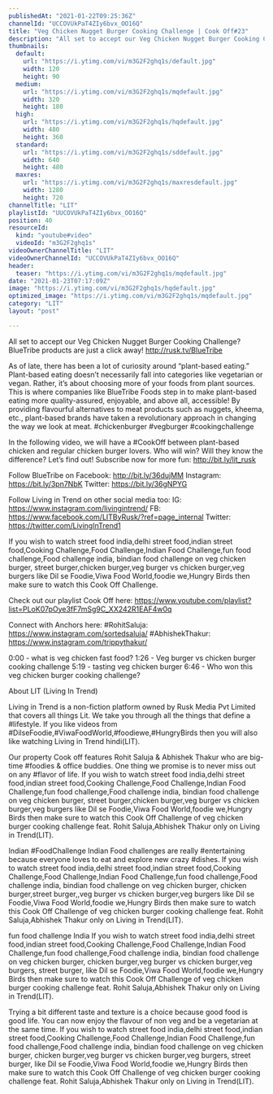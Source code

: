 ```yaml
---
publishedAt: "2021-01-22T09:25:36Z"
channelId: "UCCOVUkPaT4ZIy6bvx_OO16Q"
title: "Veg Chicken Nugget Burger Cooking Challenge | Cook Off#23"
description: "All set to accept our Veg Chicken Nugget Burger Cooking Challenge?\nBlueTribe products are just a click away! http://rusk.tv/BlueTribe\n\nAs of late, there has been a lot of curiosity around “plant-based eating.” Plant-based eating doesn’t necessarily fall into categories like vegetarian or vegan. Rather, it’s about choosing more of your foods from plant sources. This is where companies like BlueTribe Foods step in to make plant-based eating more quality-assured, enjoyable, and above all, accessible! By providing flavourful alternatives to meat products such as nuggets, kheema, etc., plant-based brands have taken a revolutionary approach in changing the way we look at meat. #chickenburger #vegburger #cookingchallenge\n\nIn the following video, we will have a #CookOff between plant-based chicken and regular chicken burger lovers. Who will win? Will they know the difference? Let’s find out! Subscribe now for more fun: http://bit.ly/lit_rusk\n\nFollow BlueTribe on \nFacebook: http://bit.ly/36dujMM\nInstagram: https://bit.ly/3pn7NbK\nTwitter: https://bit.ly/36gNPYG\n\nFollow Living in Trend on other social media too:\nIG: https://www.instagram.com/livingintrend/\nFB: https://www.facebook.com/LITByRusk/?ref=page_internal \nTwitter: https://twitter.com/LivingInTrend1\n\nIf you wish to watch street food india,delhi street food,indian street food,Cooking Challenge,Food Challenge,Indian Food Challenge,fun food challenge,Food challenge india, bindian food challenge on veg chicken burger, street burger,chicken burger,veg burger vs chicken burger,veg burgers like Dil se Foodie,Viwa Food World,foodie we,Hungry Birds then make sure to watch this Cook Off Challenge.\n\nCheck out our playlist Cook Off here: https://www.youtube.com/playlist?list=PLoK07pOye3fF7mSg9C_XX242R1EAF4w0q\n\nConnect with Anchors here:\n#RohitSaluja: https://www.instagram.com/sortedsaluja/\n#AbhishekThakur: https://www.instagram.com/trippythakur/\n\n0:00 - what is veg chicken fast food?\n1:26 - Veg burger vs chicken burger cooking challenge\n5:19 - tasting veg chicken burger\n6:46 - Who won this veg chicken burger cooking challenge?\n\nAbout LIT (Living In Trend)\n\nLiving in Trend is a non-fiction platform owned by Rusk Media Pvt Limited that covers all things Lit. We take you through all the things that define a #lifestyle. If you like videos from #DilseFoodie,#ViwaFoodWorld,#foodiewe,#HungryBirds then you will also like watching Living in Trend hindi(LIT).\n\nOur property Cook off features Rohit Saluja & Abhishek Thakur who are big-time #foodies & office buddies. One thing we promise is to never miss out on any #flavor of life. If you wish to watch street food india,delhi street food,indian street food,Cooking Challenge,Food Challenge,Indian Food Challenge,fun food challenge,Food challenge india, bindian food challenge on veg chicken burger, street burger,chicken burger,veg burger vs chicken burger,veg burgers like Dil se Foodie,Viwa Food World,foodie we,Hungry Birds then make sure to watch this Cook Off Challenge of veg chicken burger cooking challenge feat. Rohit Saluja,Abhishek Thakur only on Living in Trend(LIT).\n\n\nIndian #FoodChallenge\nIndian Food challenges are really #entertaining because everyone loves to eat and explore new crazy #dishes. If you wish to watch street food india,delhi street food,indian street food,Cooking Challenge,Food Challenge,Indian Food Challenge,fun food challenge,Food challenge india, bindian food challenge on veg chicken burger, chicken burger,street burger,,veg burger vs chicken burger,veg burgers like Dil se Foodie,Viwa Food World,foodie we,Hungry Birds then make sure to watch this Cook Off Challenge of veg chicken burger cooking challenge feat. Rohit Saluja,Abhishek Thakur only on Living in Trend(LIT).\n\n\nfun food challenge India \nIf you wish to watch street food india,delhi street food,indian street food,Cooking Challenge,Food Challenge,Indian Food Challenge,fun food challenge,Food challenge india, bindian food challenge on veg chicken burger, chicken burger,veg burger vs chicken burger,veg burgers, street burger, like Dil se Foodie,Viwa Food World,foodie we,Hungry Birds then make sure to watch this Cook Off Challenge of veg chicken burger cooking challenge feat. Rohit Saluja,Abhishek Thakur only on Living in Trend(LIT).\n\nTrying a bit different taste and texture is a choice because good food is good life. You can now enjoy the flavour of non veg and be a vegetarian at the same time. If you wish to watch street food india,delhi street food,indian street food,Cooking Challenge,Food Challenge,Indian Food Challenge,fun food challenge,Food challenge india, bindian food challenge on veg chicken burger, chicken burger,veg burger vs chicken burger,veg burgers, street burger, like Dil se Foodie,Viwa Food World,foodie we,Hungry Birds then make sure to watch this Cook Off Challenge of veg chicken burger cooking challenge feat. Rohit Saluja,Abhishek Thakur only on Living in Trend(LIT)."
thumbnails:
  default:
    url: "https://i.ytimg.com/vi/m3G2F2ghq1s/default.jpg"
    width: 120
    height: 90
  medium:
    url: "https://i.ytimg.com/vi/m3G2F2ghq1s/mqdefault.jpg"
    width: 320
    height: 180
  high:
    url: "https://i.ytimg.com/vi/m3G2F2ghq1s/hqdefault.jpg"
    width: 480
    height: 360
  standard:
    url: "https://i.ytimg.com/vi/m3G2F2ghq1s/sddefault.jpg"
    width: 640
    height: 480
  maxres:
    url: "https://i.ytimg.com/vi/m3G2F2ghq1s/maxresdefault.jpg"
    width: 1280
    height: 720
channelTitle: "LIT"
playlistId: "UUCOVUkPaT4ZIy6bvx_OO16Q"
position: 40
resourceId:
  kind: "youtube#video"
  videoId: "m3G2F2ghq1s"
videoOwnerChannelTitle: "LIT"
videoOwnerChannelId: "UCCOVUkPaT4ZIy6bvx_OO16Q"
header:
  teaser: "https://i.ytimg.com/vi/m3G2F2ghq1s/mqdefault.jpg"
date: "2021-01-23T07:17:09Z"
image: "https://i.ytimg.com/vi/m3G2F2ghq1s/hqdefault.jpg"
optimized_image: "https://i.ytimg.com/vi/m3G2F2ghq1s/mqdefault.jpg"
category: "LIT"
layout: "post"

---
```

All set to accept our Veg Chicken Nugget Burger Cooking Challenge?
BlueTribe products are just a click away! http://rusk.tv/BlueTribe

As of late, there has been a lot of curiosity around “plant-based eating.” Plant-based eating doesn’t necessarily fall into categories like vegetarian or vegan. Rather, it’s about choosing more of your foods from plant sources. This is where companies like BlueTribe Foods step in to make plant-based eating more quality-assured, enjoyable, and above all, accessible! By providing flavourful alternatives to meat products such as nuggets, kheema, etc., plant-based brands have taken a revolutionary approach in changing the way we look at meat. #chickenburger #vegburger #cookingchallenge

In the following video, we will have a #CookOff between plant-based chicken and regular chicken burger lovers. Who will win? Will they know the difference? Let’s find out! Subscribe now for more fun: http://bit.ly/lit_rusk

Follow BlueTribe on 
Facebook: http://bit.ly/36dujMM
Instagram: https://bit.ly/3pn7NbK
Twitter: https://bit.ly/36gNPYG

Follow Living in Trend on other social media too:
IG: https://www.instagram.com/livingintrend/
FB: https://www.facebook.com/LITByRusk/?ref=page_internal 
Twitter: https://twitter.com/LivingInTrend1

If you wish to watch street food india,delhi street food,indian street food,Cooking Challenge,Food Challenge,Indian Food Challenge,fun food challenge,Food challenge india, bindian food challenge on veg chicken burger, street burger,chicken burger,veg burger vs chicken burger,veg burgers like Dil se Foodie,Viwa Food World,foodie we,Hungry Birds then make sure to watch this Cook Off Challenge.

Check out our playlist Cook Off here: https://www.youtube.com/playlist?list=PLoK07pOye3fF7mSg9C_XX242R1EAF4w0q

Connect with Anchors here:
#RohitSaluja: https://www.instagram.com/sortedsaluja/
#AbhishekThakur: https://www.instagram.com/trippythakur/

0:00 - what is veg chicken fast food?
1:26 - Veg burger vs chicken burger cooking challenge
5:19 - tasting veg chicken burger
6:46 - Who won this veg chicken burger cooking challenge?

About LIT (Living In Trend)

Living in Trend is a non-fiction platform owned by Rusk Media Pvt Limited that covers all things Lit. We take you through all the things that define a #lifestyle. If you like videos from #DilseFoodie,#ViwaFoodWorld,#foodiewe,#HungryBirds then you will also like watching Living in Trend hindi(LIT).

Our property Cook off features Rohit Saluja & Abhishek Thakur who are big-time #foodies & office buddies. One thing we promise is to never miss out on any #flavor of life. If you wish to watch street food india,delhi street food,indian street food,Cooking Challenge,Food Challenge,Indian Food Challenge,fun food challenge,Food challenge india, bindian food challenge on veg chicken burger, street burger,chicken burger,veg burger vs chicken burger,veg burgers like Dil se Foodie,Viwa Food World,foodie we,Hungry Birds then make sure to watch this Cook Off Challenge of veg chicken burger cooking challenge feat. Rohit Saluja,Abhishek Thakur only on Living in Trend(LIT).


Indian #FoodChallenge
Indian Food challenges are really #entertaining because everyone loves to eat and explore new crazy #dishes. If you wish to watch street food india,delhi street food,indian street food,Cooking Challenge,Food Challenge,Indian Food Challenge,fun food challenge,Food challenge india, bindian food challenge on veg chicken burger, chicken burger,street burger,,veg burger vs chicken burger,veg burgers like Dil se Foodie,Viwa Food World,foodie we,Hungry Birds then make sure to watch this Cook Off Challenge of veg chicken burger cooking challenge feat. Rohit Saluja,Abhishek Thakur only on Living in Trend(LIT).


fun food challenge India 
If you wish to watch street food india,delhi street food,indian street food,Cooking Challenge,Food Challenge,Indian Food Challenge,fun food challenge,Food challenge india, bindian food challenge on veg chicken burger, chicken burger,veg burger vs chicken burger,veg burgers, street burger, like Dil se Foodie,Viwa Food World,foodie we,Hungry Birds then make sure to watch this Cook Off Challenge of veg chicken burger cooking challenge feat. Rohit Saluja,Abhishek Thakur only on Living in Trend(LIT).

Trying a bit different taste and texture is a choice because good food is good life. You can now enjoy the flavour of non veg and be a vegetarian at the same time. If you wish to watch street food india,delhi street food,indian street food,Cooking Challenge,Food Challenge,Indian Food Challenge,fun food challenge,Food challenge india, bindian food challenge on veg chicken burger, chicken burger,veg burger vs chicken burger,veg burgers, street burger, like Dil se Foodie,Viwa Food World,foodie we,Hungry Birds then make sure to watch this Cook Off Challenge of veg chicken burger cooking challenge feat. Rohit Saluja,Abhishek Thakur only on Living in Trend(LIT).